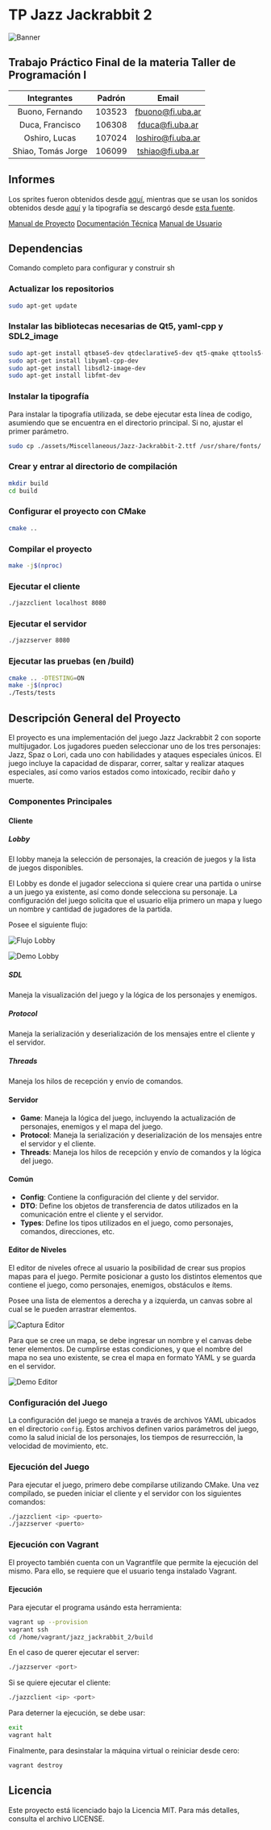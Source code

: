 # TP Jazz Jackrabbit 2

![Banner](assets/Miscellaneous/banner.png)

## Trabajo Práctico Final de la materia Taller de Programación I

| **Integrantes** | **Padrón** | **Email** |
| :-------------: | :--------: | :-------: |
| Buono, Fernando | 103523 | <fbuono@fi.uba.ar> |
| Duca, Francisco | 106308 | <fduca@fi.uba.ar> |
| Oshiro, Lucas | 107024 | <loshiro@fi.uba.ar> |
| Shiao, Tomás Jorge | 106099 | <tshiao@fi.uba.ar> |

## Informes

Los sprites fueron obtenidos desde [aquí](https://www.spriters-resource.com/pc_computer/jazzjackrabbit2thesecretfiles/), mientras que se usan los sonidos obtenidos desde [aquí](https://www.sounds-resource.com/pc_computer/jazzjackrabbit/sound/18894/) y la tipografía se descargó desde [esta fuente](https://www.jazz2online.com/downloads/2974/jazz-jackrabbit-2-font/).

[Manual de Proyecto](src/Documentation/build/Manual-de-Proyecto.pdf)
[Documentación Técnica](src/Documentation/build/Documentacion-Tecnica.pdf)
[Manual de Usuario](src/Documentation/build/Manual-de-Usuario.pdf)

## Dependencias

Comando completo para configurar y construir sh

### Actualizar los repositorios

```sh
sudo apt-get update
```

### Instalar las bibliotecas necesarias de Qt5, yaml-cpp y SDL2_image

```sh
sudo apt-get install qtbase5-dev qtdeclarative5-dev qt5-qmake qttools5-dev-tools
sudo apt-get install libyaml-cpp-dev
sudo apt-get install libsdl2-image-dev
sudo apt-get install libfmt-dev
```

### Instalar la tipografía

Para instalar la tipografía utilizada, se debe ejecutar esta línea de codigo, asumiendo que se encuentra en el directorio principal. Si no, ajustar el primer parámetro.

```sh
sudo cp ./assets/Miscellaneous/Jazz-Jackrabbit-2.ttf /usr/share/fonts/
```

### Crear y entrar al directorio de compilación

```sh
mkdir build
cd build
```

### Configurar el proyecto con CMake

```sh
cmake ..
```

### Compilar el proyecto

```sh
make -j$(nproc)
```

### Ejecutar el cliente

```sh
./jazzclient localhost 8080
```

### Ejecutar el servidor

```sh
./jazzserver 8080
```

### Ejecutar las pruebas (en /build)

```sh
cmake .. -DTESTING=ON 
make -j$(nproc)
./Tests/tests
```

## Descripción General del Proyecto

El proyecto es una implementación del juego Jazz Jackrabbit 2 con soporte multijugador. Los jugadores pueden seleccionar uno de los tres personajes: Jazz, Spaz o Lori, cada uno con habilidades y ataques especiales únicos. El juego incluye la capacidad de disparar, correr, saltar y realizar ataques especiales, así como varios estados como intoxicado, recibir daño y muerte.

### Componentes Principales

#### Cliente

##### Lobby

El lobby maneja la selección de personajes, la creación de juegos y la lista de juegos disponibles.

El Lobby es donde el jugador selecciona si quiere crear una partida o unirse a un juego ya existente, así como donde selecciona su personaje.
La configuración del juego solicita que el usuario elija primero un mapa y luego un nombre y cantidad de jugadores de la partida.

Posee el siguiente flujo:

![Flujo Lobby](src/Documentation/images/LobbyFlujo.png)

![Demo Lobby](src/Documentation/demo/demoLobby.gif)

##### SDL

Maneja la visualización del juego y la lógica de los personajes y enemigos.

##### Protocol

Maneja la serialización y deserialización de los mensajes entre el cliente y el servidor.

##### Threads

Maneja los hilos de recepción y envío de comandos.

#### Servidor

- **Game**: Maneja la lógica del juego, incluyendo la actualización de personajes, enemigos y el mapa del juego.
- **Protocol**: Maneja la serialización y deserialización de los mensajes entre el servidor y el cliente.
- **Threads**: Maneja los hilos de recepción y envío de comandos y la lógica del juego.

#### Común

- **Config**: Contiene la configuración del cliente y del servidor.
- **DTO**: Define los objetos de transferencia de datos utilizados en la comunicación entre el cliente y el servidor.
- **Types**: Define los tipos utilizados en el juego, como personajes, comandos, direcciones, etc.

#### Editor de Niveles

El editor de niveles ofrece al usuario la posibilidad de crear sus propios mapas para el juego.
Permite posicionar a gusto los distintos elementos que contiene el juego, como personajes, enemigos, obstáculos e ítems.

Posee una lista de elementos a derecha y a izquierda, un canvas sobre al cual se le pueden arrastrar elementos.

![Captura Editor](src/Documentation/images/LevelEditor.png)

Para que se cree un mapa, se debe ingresar un nombre y el canvas debe tener elementos.
De cumplirse estas condiciones, y que el nombre del mapa no sea uno existente, se crea el mapa en formato YAML y se guarda en el servidor.

![Demo Editor](src/Documentation/demo/demoLevelEditor.gif)

### Configuración del Juego

La configuración del juego se maneja a través de archivos YAML ubicados en el directorio `config`. Estos archivos definen varios parámetros del juego, como la salud inicial de los personajes, los tiempos de resurrección, la velocidad de movimiento, etc.

### Ejecución del Juego

Para ejecutar el juego, primero debe compilarse utilizando CMake. Una vez compilado, se pueden iniciar el cliente y el servidor con los siguientes comandos:

```sh
./jazzclient <ip> <puerto>
./jazzserver <puerto>
```

### Ejecución con Vagrant

El proyecto también cuenta con un Vagrantfile que permite la ejecución del mismo. Para ello, se requiere que el usuario tenga instalado Vagrant.

#### Ejecución

Para ejecutar el programa usándo esta herramienta:

```sh
vagrant up --provision
vagrant ssh
cd /home/vagrant/jazz_jackrabbit_2/build
```

En el caso de querer ejecutar el server:

```sh
./jazzserver <port>
```

Si se quiere ejecutar el cliente:

```sh
./jazzclient <ip> <port>
```

Para deterner la ejecución, se debe usar:

```sh
exit
vagrant halt
```

Finalmente, para desinstalar la máquina virtual o reiniciar desde cero:

```sh
vagrant destroy
```

## Licencia

Este proyecto está licenciado bajo la Licencia MIT. Para más detalles, consulta el archivo LICENSE.
